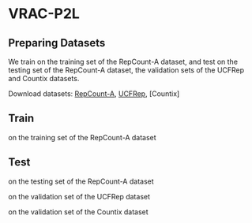 # VRAC-P2L

## Preparing Datasets
We train on the training set of the RepCount-A dataset, and test on the testing set of the RepCount-A dataset, the validation sets of the UCFRep and Countix datasets.

Download datasets: [RepCount-A](https://svip-lab.github.io/dataset/RepCount_dataset.html), [UCFRep](https://www.crcv.ucf.edu/data/UCF101.php), [Countix]

## Train

on the training set of the RepCount-A dataset

## Test

on the testing set of the RepCount-A dataset


on the validation set of the UCFRep dataset


on the validation set of the Countix dataset
